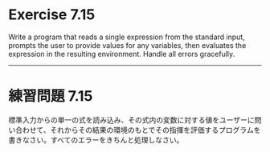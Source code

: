 # Exercise 7.15
Write a program that reads a single expression from the standard input, prompts the user to provide values for any variables, then evaluates the expression in the resulting environment. Handle all errors gracefully.

---
# 練習問題 7.15
標準入力からの単一の式を読み込み、その式内の変数に対する値をユーザーに問い合わせて、それからその結果の環境のもとでその指揮を評価するプログラムを書きなさい。すべてのエラーをきちんと処理しなさい。
